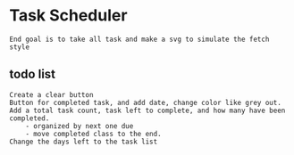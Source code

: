 # Task Scheduler

    End goal is to take all task and make a svg to simulate the fetch style

## todo list

    Create a clear button
    Button for completed task, and add date, change color like grey out.
    Add a total task count, task left to complete, and how many have been completed.
        - organized by next one due
        - move completed class to the end.
    Change the days left to the task list
